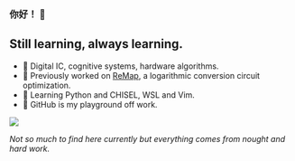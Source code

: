### 你好！ 👋

## Still learning, always learning. 

- 🔬 Digital IC, cognitive systems, hardware algorithms. 
- 🔨 Previously worked on [ReMap](https://github.com/yanjyang/ReMap), a logarithmic conversion circuit optimization. 
- 🌱 Learning Python and CHISEL, WSL and Vim. 
- :battery: GitHub is my playground off work.

![](https://github-readme-stats.vercel.app/api?username=yanjyang&theme=dark)

*Not so much to find here currently but everything comes from nought and hard work.*

